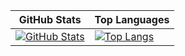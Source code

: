 
<!--div id="stats">
  <h2>GitHub Stats</h2>
  <div align="center">
    <img src="https://github-readme-stats.vercel.app/api?username=Pendragon46&show_icons=true&theme=radical" alt="Pendragon46's GitHub stats" />
  </div>
</div>

<div id="languages">
  <h2>Top Languages</h2>
  <div align="center">
    <img src="https://github-readme-stats.vercel.app/api/top-langs/?username=Pendragon46&layout=compact&theme=radical" alt="Pendragon46's Top Languages" />
  </div>
</div>

<div id="connect">
  <h2>Connect with Me</h2>
  <p align="left">
    <a href="https://twitter.com/[Your Twitter Handle]" target="blank"><img align="center" src="https://raw.githubusercontent.com/rahuldkjain/github-profile-readme-generator/master/src/images/icons/Social/twitter.svg" alt="[Your Twitter Handle]" height="30" width="40" /></a>
    <a href="https://linkedin.com/in/[Your LinkedIn Handle]" target="blank"><img align="center" src="https://raw.githubusercontent.com/rahuldkjain/github-profile-readme-generator/master/src/images/icons/Social/linked-in-alt.svg" alt="[Your LinkedIn Handle]" height="30" width="40" /></a>
    <a href="https://stackoverflow.com/users/[Your StackOverflow Handle]" target="blank"><img align="center" src="https://raw.githubusercontent.com/rahuldkjain/github-profile-readme-generator/master/src/images/icons/Social/stack-overflow.svg" alt="[Your StackOverflow Handle]" height="30" width="40" /></a>
    <a href="https://instagram.com/[Your Instagram Handle]" target="blank"><img align="center" src="https://raw.githubusercontent.com/rahuldkjain/github-profile-readme-generator/master/src/images/icons/Social/instagram.svg" alt="[Your Instagram Handle]" height="30" width="40" /></a>
    <a href="https://www.youtube.com/c/[Your YouTube Handle]" target="blank"><img align="center" src="https://raw.githubusercontent.com/rahuldkjain/github-profile-readme-generator/master/src/images/icons/Social/youtube.svg" alt="[Your YouTube Handle]" height="30" width="40" /></a>
  </p>
</div-->

<div align="center">
  
| GitHub Stats | Top Languages |
|--------------|---------------|
| [![GitHub Stats](https://github-readme-stats.vercel.app/api?username=Pendragon46&show_icons=true&theme=tokyonight)](https://github.com/Pendragon46) | [![Top Langs](https://github-readme-stats.vercel.app/api/top-langs/?username=Pendragon46&layout=compact&theme=tokyonight)](https://github.com/Pendragon46) |
</div>
